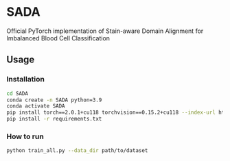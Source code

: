 # SADA
Official PyTorch implementation of Stain-aware Domain Alignment for Imbalanced Blood Cell Classification


## Usage
### Installation
```sh
cd SADA
conda create -n SADA python=3.9
conda activate SADA
pip install torch==2.0.1+cu118 torchvision==0.15.2+cu118 --index-url https://download.pytorch.org/whl/cu118
pip install -r requirements.txt
```

### How to run
```sh
python train_all.py --data_dir path/to/dataset
```
